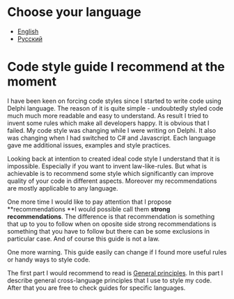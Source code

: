 # Choose your language

* [English](/en/README.md)
* [Русский](/ru/README.md)

# Code style guide I recommend at the moment

I have been keen on forcing code styles since I started to write code using Delphi language. The reason of it is quite simple - undoubtedly styled code much much more readable and easy to understand. As result I tried to invent some rules which make all developers happy. It is obvious that I failed. My code style was changing while I were writing on Delphi. It also was changing when I had switched to C\# and Javascript. Each language gave me additional issues, examples and style practices.

Looking back at intention to created ideal code style I understand that it is impossible. Especially if you want to invent law-like-rules. But what is achievable is to recommend some style which significantly can improve quality of your code in different aspects. Moreover my recommendations are mostly applicable to any language.

One more time I would like to pay attention that I propose **recommendations **I would possible call them **strong recommendations**. The difference is that recommendation is something that up to you to follow when on oposite side strong recommendations is something that you have to follow but there can be some exclusions in particular case. And of course this guide is not a law.

One more warning. This guide easily can change if I found more useful rules or handy ways to style code.

The first part I would recommend to read is [General principles](/en/general-principles.md). In this part I describe general cross-language principles that I use to style my code. After that you are free to check guides for specific languages.

